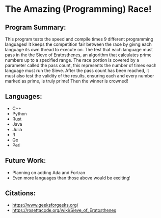 # The Amazing (Programming) Race!

## Program Summary:
This program tests the speed and compile times 9 different programming languages! It keeps the competition fair between the race by givng each language its own thread
to execute on. The test that each language must pass in the the Sieve of Eratosthenes, an algorithm that calculates prime numbers up to a specified range. The race portion is covered by a parameter called the pass count, this represents the number of times each language must run the Sieve. After the pass count has been reached, it must also test the validity of the results, ensuring each and every number marked as prime, is truly prime! Then the winner is crowned!

## Languages:
- C++
- Python
- Rust
- Java
- Julia
- R
- Go
- Perl

## Future Work:
- Planning on adding Ada and Fortran
- Even more languages than those above would be exciting!

## Citations:
- https://www.geeksforgeeks.org/
- https://rosettacode.org/wiki/Sieve_of_Eratosthenes
